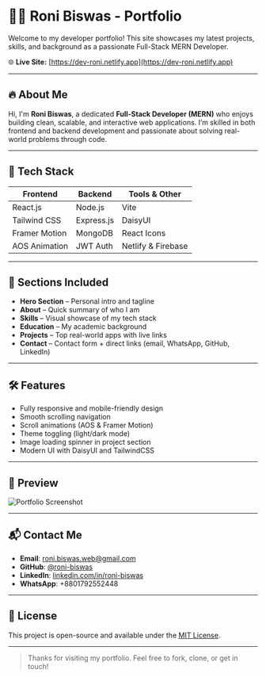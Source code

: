 # 🧑‍💻 Roni Biswas - Portfolio

Welcome to my developer portfolio! This site showcases my latest projects, skills, and background as a passionate Full-Stack MERN Developer.

🌐 **Live Site:** [https://dev-roni.netlify.app](https://dev-roni.netlify.app)

---

## 🔥 About Me

Hi, I'm **Roni Biswas**, a dedicated **Full-Stack Developer (MERN)** who enjoys building clean, scalable, and interactive web applications. I’m skilled in both frontend and backend development and passionate about solving real-world problems through code.

---

## 🚀 Tech Stack

| Frontend      | Backend    | Tools & Other      |
| ------------- | ---------- | ------------------ |
| React.js      | Node.js    | Vite               |
| Tailwind CSS  | Express.js | DaisyUI            |
| Framer Motion | MongoDB    | React Icons        |
| AOS Animation | JWT Auth   | Netlify & Firebase |

---

## 📂 Sections Included

- **Hero Section** – Personal intro and tagline
- **About** – Quick summary of who I am
- **Skills** – Visual showcase of my tech stack
- **Education** – My academic background
- **Projects** – Top real-world apps with live links
- **Contact** – Contact form + direct links (email, WhatsApp, GitHub, LinkedIn)

---

## 🛠️ Features

- Fully responsive and mobile-friendly design
- Smooth scrolling navigation
- Scroll animations (AOS & Framer Motion)
- Theme toggling (light/dark mode)
- Image loading spinner in project section
- Modern UI with DaisyUI and TailwindCSS

---

## 📸 Preview

![Portfolio Screenshot](https://i.ibb.co/B2xKk3Xb/Screenshot-43.png)

---

## 📬 Contact Me

- **Email**: roni.biswas.web@gmail.com
- **GitHub**: [@roni-biswas](https://github.com/roni-biswas)
- **LinkedIn**: [linkedin.com/in/roni-biswas](https://www.linkedin.com/in/roni-biswas)
- **WhatsApp**: +8801792552448

---

## 📄 License

This project is open-source and available under the [MIT License](LICENSE).

---

> Thanks for visiting my portfolio. Feel free to fork, clone, or get in touch!
